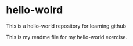 # hello-wolrd
This is a hello-world repository for learning github

This is my readme file for my hello-world exercise.
